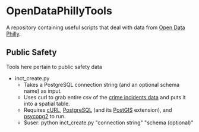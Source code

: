 # OpenDataPhillyTools
A repository containing useful scripts that deal with data from [Open Data Philly](https://www.opendataphilly.org/).

## Public Safety
Tools here pertain to public safety data

* inct_create.py
    - Takes a PostgreSQL connection string (and an optional schema name) as input.
    - Uses curl to grab entire csv of the [crime incidents data](https://www.opendataphilly.org/dataset/crime-incidents) and puts it into a spatial table.
    - Requires [cURL](https://curl.haxx.se/), [PostgreSQL](https://www.postgresql.org/) (and its [PostGIS](http://www.postgis.net/) extension), and [psycopg2](http://initd.org/psycopg/) to run.
    - $user: python inct_create.py "connection string" "schema (optional)"



